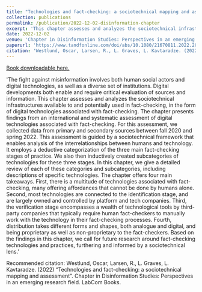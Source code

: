 ```yaml
---
title: "Technologies and fact-checking: a sociotechnical mapping and assessment"
collection: publications
permalink: /publication/2022-12-02-disinformation-chapter
excerpt: 'This chapter assesses and analyzes the sociotechnical infrastructures available to and potentially used in fact-checking, in the form of digital technologies associated with fact-checking. The chapter presents findings from an international and systematic assessment of digital technologies associated with fact-checking. For this assessment, we collected data from primary and secondary sources between fall 2020 and spring 2022. This assessment is guided by a sociotechnical framework that enables analysis of the interrelationships between humans and technology.'
date: 2022-12-02
venue: 'Chapter in Disinformation Studies: Perspectives in an emerging research field.'
paperurl: 'https://www.tandfonline.com/doi/abs/10.1080/21670811.2022.2087099'
citation: 'Westlund, Oscar, Larsen, R., L. Graves, L. Kavtaradze. (2022) “Technologies and fact-checking: a sociotechnical mapping and assessment”. Chapter in Disinformation Studies: Perspectives in an emerging research field. LabCom Books.'
---
```



[Book downloadable here.](https://labcomca.ubi.pt/wp-content/uploads/2022/11/2022_DisinformationStudies_JCorreiaPJeronimoIAmaral.pdf)

'The fight against misinformation involves both human social actors and digital technologies, as well as a diverse set of institutions. Digital developments both enable and require critical evaluation of sources and information. This chapter assesses and analyzes the sociotechnical infrastructures available to and potentially used in fact-checking, in the form of digital technologies associated with fact-checking. The chapter presents findings from an international and systematic assessment of digital technologies associated with fact-checking. For this assessment, we collected data from primary and secondary sources between fall 2020 and spring 2022. This assessment is guided by a sociotechnical framework that enables analysis of the interrelationships between humans and technology. It employs a deductive categorization of the three main fact-checking stages of practice. We also then inductively created subcategories of technologies for these three stages. In this chapter, we give a detailed review of each of these categories and subcategories, including descriptions of specific technologies. The chapter offers four main takeaways. First, there is a multitude of technologies associated with fact-checking, many offering affordances that cannot be done by humans alone. Second, most technologies are connected to the identification stage, and are largely owned and controlled by platform and tech companies. Third, the verification stage encompasses a wealth of technological tools by third-party companies that typically require human fact-checkers to manually work with the technology in their fact-checking processes. Fourth, distribution takes different forms and shapes, both analogue and digital, and being proprietary as well as non-proprietary to the fact-checkers. Based on the findings in this chapter, we call for future research around fact-checking technologies and practices, furthering and informed by a sociotechnical lens.'

<INSERT A PHOTO FROM RESEARCH/>


Recommended citation: Westlund, Oscar, Larsen, R., L. Graves, L. Kavtaradze. (2022) “Technologies and fact-checking: a sociotechnical mapping and assessment”. Chapter in Disinformation Studies: Perspectives in an emerging research field. LabCom Books.